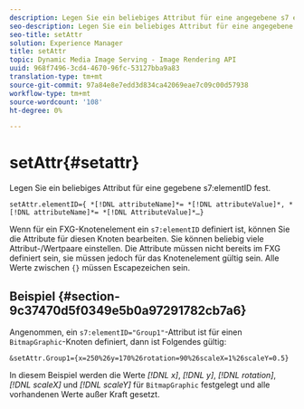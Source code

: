 ```yaml
---
description: Legen Sie ein beliebiges Attribut für eine angegebene s7 elementID fest.
seo-description: Legen Sie ein beliebiges Attribut für eine angegebene s7 elementID fest.
seo-title: setAttr
solution: Experience Manager
title: setAttr
topic: Dynamic Media Image Serving - Image Rendering API
uuid: 968f7496-3cd4-4670-96fc-53127bba9a83
translation-type: tm+mt
source-git-commit: 97a84e8e7edd3d834ca42069eae7c09c00d57938
workflow-type: tm+mt
source-wordcount: '108'
ht-degree: 0%

---
```



# setAttr{#setattr}

Legen Sie ein beliebiges Attribut für eine gegebene s7:elementID fest.

`setAttr.elementID={ *[!DNL attributeName]*= *[!DNL attributeValue]*, *[!DNL attributeName]*= *[!DNL AttributeValue]*…}`

Wenn für ein FXG-Knotenelement ein `s7:elementID` definiert ist, können Sie die Attribute für diesen Knoten bearbeiten. Sie können beliebig viele Attribut-/Wertpaare einstellen. Die Attribute müssen nicht bereits im FXG definiert sein, sie müssen jedoch für das Knotenelement gültig sein. Alle Werte zwischen `{}` müssen Escapezeichen sein.

## Beispiel {#section-9c37470d5f0349e5b0a97291782cb7a6}

Angenommen, ein `s7:elementID="Group1"`-Attribut ist für einen `BitmapGraphic`-Knoten definiert, dann ist Folgendes gültig:

`&setAttr.Group1={x=250%26y=170%26rotation=90%26scaleX=1%26scaleY=0.5}`

In diesem Beispiel werden die Werte *[!DNL x]*, *[!DNL y]*, *[!DNL rotation]*, *[!DNL scaleX]* und *[!DNL scaleY]* für `BitmapGraphic` festgelegt und alle vorhandenen Werte außer Kraft gesetzt.
